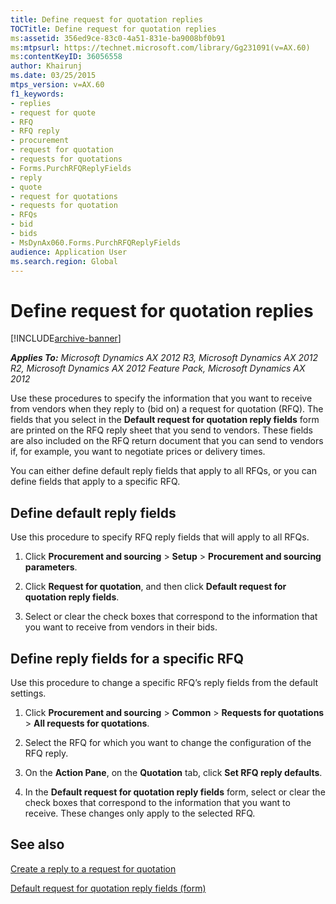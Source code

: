 ```yaml
---
title: Define request for quotation replies
TOCTitle: Define request for quotation replies
ms:assetid: 356ed9ce-83c0-4a51-831e-ba9008bf0b91
ms:mtpsurl: https://technet.microsoft.com/library/Gg231091(v=AX.60)
ms:contentKeyID: 36056558
author: Khairunj
ms.date: 03/25/2015
mtps_version: v=AX.60
f1_keywords:
- replies
- request for quote
- RFQ
- RFQ reply
- procurement
- request for quotation
- requests for quotations
- Forms.PurchRFQReplyFields
- reply
- quote
- request for quotations
- requests for quotation
- RFQs
- bid
- bids
- MsDynAx060.Forms.PurchRFQReplyFields
audience: Application User
ms.search.region: Global
---
```


# Define request for quotation replies 


[!INCLUDE[archive-banner](includes/archive-banner.md)]


_**Applies To:** Microsoft Dynamics AX 2012 R3, Microsoft Dynamics AX 2012 R2, Microsoft Dynamics AX 2012 Feature Pack, Microsoft Dynamics AX 2012_

Use these procedures to specify the information that you want to receive from vendors when they reply to (bid on) a request for quotation (RFQ). The fields that you select in the **Default request for quotation reply fields** form are printed on the RFQ reply sheet that you send to vendors. These fields are also included on the RFQ return document that you can send to vendors if, for example, you want to negotiate prices or delivery times.

You can either define default reply fields that apply to all RFQs, or you can define fields that apply to a specific RFQ.

## Define default reply fields

Use this procedure to specify RFQ reply fields that will apply to all RFQs.

1.  Click **Procurement and sourcing** \> **Setup** \> **Procurement and sourcing parameters**.

2.  Click **Request for quotation**, and then click **Default request for quotation reply fields**.

3.  Select or clear the check boxes that correspond to the information that you want to receive from vendors in their bids.

## Define reply fields for a specific RFQ

Use this procedure to change a specific RFQ’s reply fields from the default settings.

1.  Click **Procurement and sourcing** \> **Common** \> **Requests for quotations** \> **All requests for quotations**.

2.  Select the RFQ for which you want to change the configuration of the RFQ reply.

3.  On the **Action Pane**, on the **Quotation** tab, click **Set RFQ reply defaults**.

4.  In the **Default request for quotation reply fields** form, select or clear the check boxes that correspond to the information that you want to receive. These changes only apply to the selected RFQ.

## See also

[Create a reply to a request for quotation](create-a-reply-to-a-request-for-quotation.md)

[Default request for quotation reply fields (form)](https://technet.microsoft.com/library/hh227599\(v=ax.60\))

  


